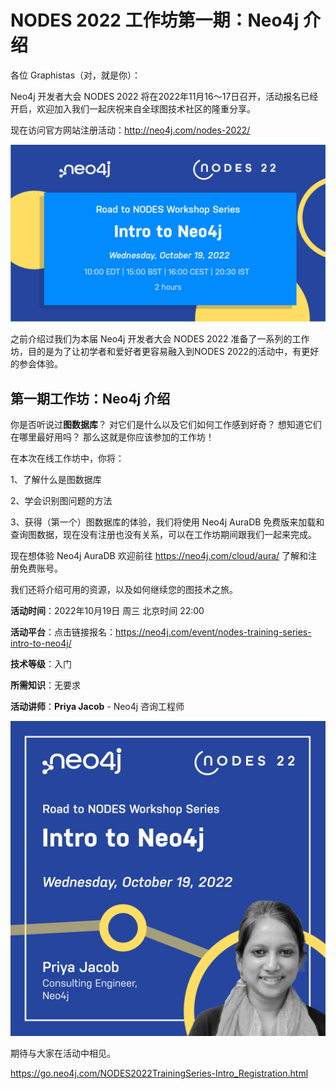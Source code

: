 # NODES 2022 工作坊第一期：Neo4j 介绍

各位 Graphistas（对，就是你）：

Neo4j 开发者大会 NODES 2022 将在2022年11月16～17日召开，活动报名已经开启，欢迎加入我们一起庆祝来自全球图技术社区的隆重分享。

现在访问官方网站注册活动：<http://neo4j.com/nodes-2022/>

![Nodes Training Series LI Event Cover_Inro to Neo4j1](nodes-2022-workshop-1-intro-to-neo4j/Nodes%20Training%20Series%20LI%20Event%20Cover_Inro%20to%20Neo4j1.png)

之前介绍过我们为本届 Neo4j 开发者大会 NODES 2022 准备了一系列的工作坊，目的是为了让初学者和爱好者更容易融入到NODES 2022的活动中，有更好的参会体验。

## 第一期工作坊：Neo4j 介绍

你是否听说过**图数据库**？ 对它们是什么以及它们如何工作感到好奇？ 想知道它们在哪里最好用吗？ 那么这就是你应该参加的工作坊！

在本次在线工作坊中，你将：

1、了解什么是图数据库

2、学会识别图问题的方法

3、获得（第一个）图数据库的体验，我们将使用 Neo4j AuraDB 免费版来加载和查询图数据，现在没有注册也没有关系，可以在工作坊期间跟我们一起来完成。

现在想体验 Neo4j AuraDB 欢迎前往 https://neo4j.com/cloud/aura/ 了解和注册免费账号。

我们还将介绍可用的资源，以及如何继续您的图技术之旅。

**活动时间**：2022年10月19日 周三 北京时间 22:00

**活动平台**：点击链接报名：https://neo4j.com/event/nodes-training-series-intro-to-neo4j/

**技术等级**：入门

**所需知识**：无要求

**活动讲师**：**Priya Jacob** - Neo4j 咨询工程师

![priya jacob card](nodes-2022-workshop-1-intro-to-neo4j/priya%20jacob%20card.png)

期待与大家在活动中相见。

https://go.neo4j.com/NODES2022TrainingSeries-Intro_Registration.html
